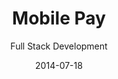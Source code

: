 ---
title: Mobile Pay
subtitle: Full Stack Development
layout: default
modal-id: 5
date: 2014-07-18
img: BeamLabs_MobilePay.png
thumbnail: BeamLabs_MobilePay.png
alt: image-alt
project-date: June 2015 - April 2016
client: NCR
category: Full Stack Web Development
website: http://otb.ncrpay.com/
description: This project is a mobile responsive website that enables restaurant customers to pay for their bill from the convenience of their mobile phone. This service uses web communications to streamline the checkout process and enhance the customer experience. Primary duties for this project included maintenance of existing code base and updates to functionality such as supporting gift/loyalty cards and signature capturing.
tools: C#, ASP.net WebAPI, Moq, CastleWindsor, ASP.net MVC, SOAP/RESTful web services, CouchBase, MySQL 

---